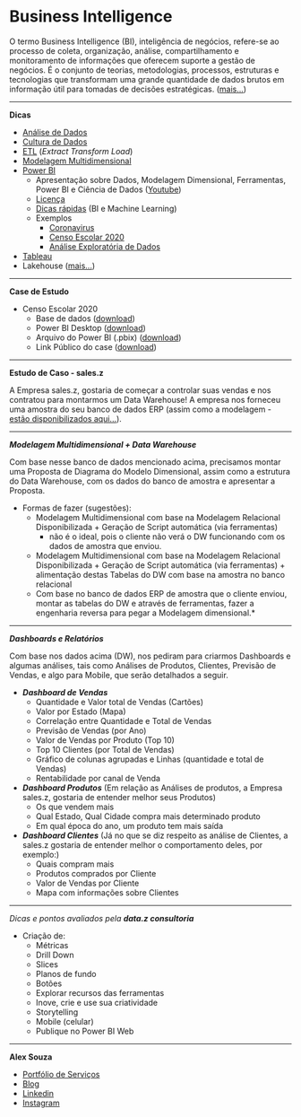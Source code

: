 # Business Intelligence

O termo Business Intelligence (BI), inteligência de negócios, refere-se ao processo de coleta, organização, análise, compartilhamento e monitoramento de informações que oferecem suporte a gestão de negócios. É o conjunto de teorias, metodologias, processos, estruturas e tecnologias que transformam uma grande quantidade de dados brutos em informação útil para tomadas de decisões estratégicas. ([mais...](https://medium.com/blog-do-zouza/deepening-into-data-warehouse-2900f49faa2))

-----------
**Dicas**
- [Análise de Dados](https://medium.com/blog-do-zouza/data-analysis-27a0a3a310a1)
- [Cultura de Dados](https://medium.com/blog-do-zouza/data-driven-organizations-concept-tips-and-a-short-guide-44070f5eed25)
- [ETL](https://blogdozouza.wordpress.com/bi/etl/) (*Extract Transform Load*)
- [Modelagem Multidimensional](https://medium.com/blog-do-zouza/deepening-into-data-warehouse-2900f49faa2)
- [Power BI](https://blogdozouza.wordpress.com/bi/microsoft/power-bi/)
  - Apresentação sobre Dados, Modelagem Dimensional, Ferramentas, Power BI e Ciência de Dados ([Youtube](https://www.youtube.com/watch?v=BgaZ7TrpWsk))
  - [Licença](https://blogdozouza.wordpress.com/2020/03/04/licenciamento-do-power-bi/) 
  - [Dicas rápidas](https://www.instagram.com/alexsouzamsc/) (BI e Machine Learning)
  - Exemplos
    - [Coronavirus](https://app.powerbi.com/view?r=eyJrIjoiOGY3ZWYxNmQtNWY4OC00NGEwLTlhYTUtMDQ2NDZjMjJhOWI1IiwidCI6IjBjNzE1Yjc3LTNmNjktNDY2NC05NmM0LWI0Yjc2MTI0OTk1YSJ9)
    - [Censo Escolar 2020](https://app.powerbi.com/view?r=eyJrIjoiODJmNGY3YzctNGRhOC00MWMwLWI0YWQtNDE2NWViMzc0ZmNhIiwidCI6Ijc5YmY2Y2FlLWMwZWEtNGMzOS04ODgzLWVkNzIzY2Y1NTQ5MiJ9)
    - [Análise Exploratória de Dados](https://blogdozouza.wordpress.com/2021/03/28/censo-escolar-analise-exploratoria-de-dados-aed/)
- [Tableau](https://blogdozouza.wordpress.com/bi/tableau/)
- Lakehouse ([mais...](https://github.com/aasouzaconsult/lakehouse))

-----------
**Case de Estudo**
- Censo Escolar 2020
  - Base de dados ([download](https://github.com/aasouzaconsult/business_intelligence/blob/main/Censo2020_inep.csv))
  - Power BI Desktop ([download](https://www.microsoft.com/pt-br/download/details.aspx?id=58494))
  - Arquivo do Power BI (.pbix) ([download](https://github.com/aasouzaconsult/business_intelligence/blob/main/PowerBI.pbix))
  - Link Público do case ([download](https://app.powerbi.com/view?r=eyJrIjoiOGVlMzVhMTEtMjdiZi00NjM3LThkOWQtYzRhYTBhZWIwYmYxIiwidCI6Ijc5YmY2Y2FlLWMwZWEtNGMzOS04ODgzLWVkNzIzY2Y1NTQ5MiJ9))

-----------
**Estudo de Caso - sales.z**

A Empresa sales.z, gostaria de começar a controlar suas vendas e nos contratou para montarmos um Data Warehouse! A empresa nos forneceu uma amostra do seu banco de dados ERP (assim como a modelagem - [estão disponibilizados aqui...](https://github.com/aasouzaconsult/banco-de-dados-para-analistas-e-cientistas-de-dados/tree/main/sales.z)).

-----------
***Modelagem Multidimensional + Data Warehouse***

Com base nesse banco de dados mencionado acima, precisamos montar uma Proposta de Diagrama do Modelo Dimensional, assim como a estrutura do Data Warehouse, com os dados do banco de amostra e apresentar a Proposta.

- Formas de fazer (sugestões):
  - Modelagem Multidimensional com base na Modelagem Relacional Disponibilizada + Geração de Script automática (via ferramentas)
    -  não é o ideal, pois o cliente não verá o DW funcionando com os dados de amostra que enviou.
  - Modelagem Multidimensional com base na Modelagem Relacional Disponibilizada + Geração de Script automática (via ferramentas) + alimentação destas Tabelas do DW com base na amostra no banco relacional
  - Com base no banco de dados ERP de amostra que o cliente enviou, montar as tabelas do DW e através de ferramentas, fazer a engenharia reversa para pegar a Modelagem dimensional.*
 
-----------
***Dashboards e Relatórios***

Com base nos dados acima (DW), nos pediram para criarmos Dashboards e algumas análises, tais como Análises de Produtos, Clientes, Previsão de Vendas, e algo para Mobile, que serão detalhados a seguir.
- ***Dashboard de Vendas***
  - Quantidade e Valor total de Vendas (Cartões)
  - Valor por Estado (Mapa)
  - Correlação entre Quantidade e Total de Vendas
  - Previsão de Vendas (por Ano)
  - Valor de Vendas por Produto (Top 10)
  - Top 10 Clientes (por Total de Vendas)
  - Gráfico de colunas agrupadas e Linhas (quantidade e total de Vendas)
  - Rentabilidade por canal de Venda 
- ***Dashboard Produtos*** (Em relação as Análises de produtos, a Empresa sales.z, gostaria de entender melhor seus Produtos)
  - Os que vendem mais
  - Qual Estado, Qual Cidade compra mais determinado produto
  - Em qual época do ano, um produto tem mais saída
- ***Dashboard Clientes*** (Já no que se diz respeito as análise de Clientes, a sales.z gostaria de entender melhor o comportamento deles, por exemplo:)
  - Quais compram mais
  - Produtos comprados por Cliente
  - Valor de Vendas por Cliente
  - Mapa com informações sobre Clientes

-----------
*Dicas e pontos avaliados pela **data.z consultoria***
- Criação de:
  - Métricas
  - Drill Down
  - Slices
  - Planos de fundo
  - Botões
  - Explorar recursos das ferramentas
  - Inove, crie e use sua criatividade
  - Storytelling
  - Mobile (celular)
  - Publique no Power BI Web

-----------
**Alex Souza**
- [Portfólio de Serviços](https://github.com/aasouzaconsult/Cientista-de-Dados)
- [Blog](https://medium.com/blog-do-zouza)
- [Linkedin](https://www.linkedin.com/in/alex-souza/)
- [Instagram](https://www.instagram.com/alexsouzamsc/)
